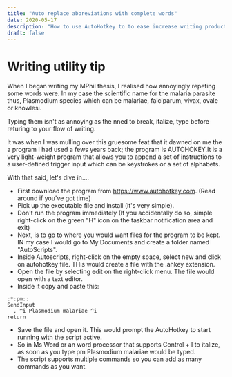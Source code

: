 ```yaml
---
title: "Auto replace abbreviations with complete words"
date: 2020-05-17
description: "How to use AutoHotkey to to ease increase writing productivity"
draft: false
---
```


# Writing utility tip

When I began writing my MPhil thesis, I realised how annoyingly repeting some words were. In my case the scientific name for the malaria parasite thus, Plasmodium species which can be malariae, falciparum, vivax, ovale or knowlesi. 

Typing them isn't as annoying as the nned to break, italize, type before returing to your flow of writing.

It was when I was mulling over this gruesome feat that it dawned on me the a program I had used a fews years back; the program is AUTOHOKEY.It is a very light-weight program that allows you to append a set of instructions to a user-defined trigger input which can be keystrokes or a set of alphabets.

With that said, let's dive in....

- First download the program from https://www.autohotkey.com. (Read around if you've got time)
- Pick up the executable file and install (it's very simple).
- Don't run the program immediately (If you accidentally do so, simple right-click on the green "H" icon on the taskbar notification area and exit)
- Next, is to go to where you would want files for the program to be kept. IN my case I would go to My Documents and create a folder named "AutoScripts".
- Inside Autoscripts, right-click on the empty space, select new and click on autohotkey file. THis would create a file with the .ahkey extension.
- Open the file by selecting edit on the right-click menu. The file would open with a text editor.
- Inside it copy and paste this:

```
:*:pm::
SendInput
  , ^i Plasmodium malariae ^i
return 
```

- Save the file and open it. This would prompt the AutoHotkey to start running with the script active.
- So in Ms Word or an word processor that supports Control + I to italize, as soon as you type pm Plasmodium malariae would be typed.
- The script supports multiple commands so you can add as many commands as you want.

